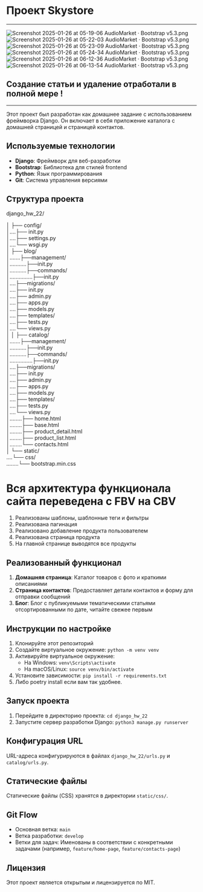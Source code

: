# Проект Skystore
---
![Screenshot 2025-01-26 at 05-19-06 AudioMarket · Bootstrap v5.3.png]()
![Screenshot 2025-01-26 at 05-22-03 AudioMarket · Bootstrap v5.3.png]()
![Screenshot 2025-01-26 at 05-23-09 AudioMarket · Bootstrap v5.3.png]()
![Screenshot 2025-01-26 at 05-24-34 AudioMarket · Bootstrap v5.3.png]()
![Screenshot 2025-01-26 at 06-12-36 AudioMarket · Bootstrap v5.3.png]()
![Screenshot 2025-01-26 at 06-13-54 AudioMarket · Bootstrap v5.3.png]()
## Создание статьи и удаление отработали в полной мере !
---
Этот проект был разработан как домашнее задание с использованием фреймворка Django. 
Он включает в себя приложение каталога с домашней страницей и страницей контактов.

## Используемые технологии

- **Django**: Фреймворк для веб-разработки
- **Bootstrap**: Библиотека для стилей frontend
- **Python**: Язык программирования
- **Git**: Система управления версиями

## Структура проекта

django_hw_22/ 

│ ├── config/ <br>
│....├── init.py <br>
│....├── settings.py <br>
│....└── wsgi.py <br>
│ ├── blog/ <br>
│.......├──management/ <br>
│...........├──init.py <br>
│...........├──commands/ <br>
│...............├──init.py <br>
│....├──migrations/ <br>
│....├── init.py <br>
│....├── admin.py <br>
│....├── apps.py <br>
│....├── models.py <br>
│....├── templates/ <br>
│....├── tests.py <br>
│....└── views.py <br>
│
│ ├── catalog/ <br>
│.......├──management/ <br>
│...........├──init.py <br>
│...........├──commands/ <br>
│...............├──init.py <br>
│....├──migrations/ <br>
│....├── init.py <br>
│....├── admin.py <br>
│....├── apps.py <br>
│....├── models.py <br>
│....├── templates/ <br>
│....├── tests.py <br>
│....└── views.py <br>
│........├── home.html <br>
│........├── base.html <br>
│........├── product_detail.html <br>
│........├── product_list.html <br>
│........└── contacts.html <br>
│ └── static/ <br>
....└── css/ <br>
........└── bootstrap.min.css<br>

# Вся архитектура функционала сайта переведена с FBV на CBV
1. Реализованы шаблоны, шаблонные теги и фильтры
2. Реализована пагинация
3. Реализовано добавление продукта пользователем
4. Реализована страница продукта
5. На главной странице выводятся все продукты


## Реализованный функционал

1. **Домашняя страница**: Каталог товаров с фото и краткими описаниями
2. **Страница контактов**: Предоставляет детали контактов и форму для отправки сообщений
3. **Блог**: Блог с публикуемыми тематическими статьями отсортированными по дате, читайте свежее первым 

## Инструкции по настройке

1. Клонируйте этот репозиторий
2. Создайте виртуальное окружение: `python -m venv venv`
3. Активируйте виртуальное окружение:
   - На Windows: `venv\Scripts\activate`
   - На macOS/Linux: `source venv/bin/activate`
4. Установите зависимости: `pip install -r requirements.txt`
5. Либо poetry install если вам так удобнее.

## Запуск проекта

1. Перейдите в директорию проекта: `cd django_hw_22`
2. Запустите сервер разработки Django: `python3 manage.py runserver`

## Конфигурация URL

URL-адреса конфигурируются в файлах `django_hw_22/urls.py` и `catalog/urls.py`.

## Статические файлы

Статические файлы (CSS) хранятся в директории `static/css/`.

## Git Flow

- Основная ветка: `main`
- Ветка разработки: `develop`
- Ветки для задач: Именованы в соответствии с конкретными задачами (например, `feature/home-page`, `feature/contacts-page`)

## Лицензия

Этот проект является открытым и лицензируется по MIT.
